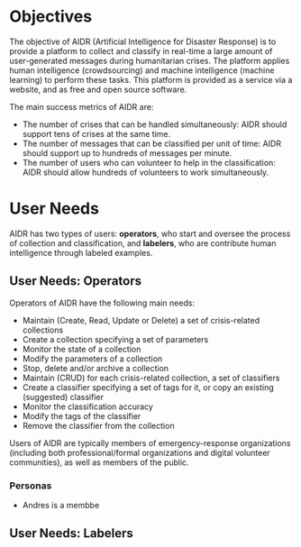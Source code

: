 # Objectives

The objective of AIDR (Artificial Intelligence for Disaster Response) is to provide a platform to collect and classify in real-time a large amount of user-generated messages during humanitarian crises. The platform applies human intelligence (crowdsourcing) and machine intelligence (machine learning) to perform these tasks. This platform is provided as a service via a website, and as free and open source software.

The main success metrics of AIDR are:

* The number of crises that can be handled simultaneously: AIDR should support tens of crises at the same time.
* The number of messages that can be classified per unit of time: AIDR should support up to hundreds of messages per minute.
* The number of users who can volunteer to help in the classification: AIDR should allow hundreds of volunteers to work simultaneously.

# User Needs

AIDR has two types of users: **operators**, who start and oversee the process of collection and classification, and **labelers**, who are contribute human intelligence through labeled examples.

## User Needs: Operators

Operators of AIDR have the following main needs:

* Maintain (Create, Read, Update or Delete) a set of crisis-related collections
 * Create a collection specifying a set of parameters
 * Monitor the state of a collection
 * Modify the parameters of a collection
 * Stop, delete and/or archive a collection
* Maintain (CRUD) for each crisis-related collection, a set of classifiers
 * Create a classifier specifying a set of tags for it, or copy an existing (suggested) classifier
 * Monitor the classification accuracy
 * Modify the tags of the classifier
 * Remove the classifier from the collection

Users of AIDR are typically members of emergency-response organizations (including both professional/formal organizations and digital volunteer communities), as well as members of the public.

### Personas

* Andres is a membbe

## User Needs: Labelers




